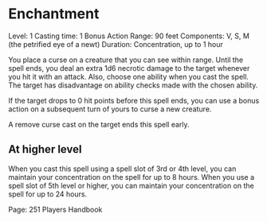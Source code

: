 # Enchantment

Level: 1
Casting time: 1 Bonus Action
Range: 90 feet
Components: V, S, M (the petrified eye of a newt)
Duration: Concentration, up to 1 hour

You place a curse on a creature that you can see within range. Until the spell ends, you deal an extra 1d6 necrotic damage to the target whenever you hit it with an attack. Also, choose one ability when you cast the spell. The target has disadvantage on ability checks made with the chosen ability.

If the target drops to 0 hit points before this spell ends, you can use a bonus action on a subsequent turn of yours to curse a new creature.

A remove curse cast on the target ends this spell early.

## At higher level

When you cast this spell using a spell slot of 3rd or 4th level, you can maintain your concentration on the spell for up to 8 hours.
When you use a spell slot of 5th level or higher, you can maintain your concentration on the spell for up to 24 hours.

Page: 251 Players Handbook
